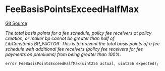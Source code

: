 # FeeBasisPointsExceedHalfMax
[Git Source](https://github.com/nayms/contracts-v3/blob/0aa70a4d39a9875c02cd43cc38c09012f52d800e/src/shared/CustomErrors.sol)

*The total basis points for a fee schedule, policy fee receivers at policy creation, or maker bp cannot be greater than half of LibConstants.BP_FACTOR.
This is to prevent the total basis points of a fee schedule with additional fee receivers (policy fee receivers for fee payments on premiums) from being greater than 100%.*


```solidity
error FeeBasisPointsExceedHalfMax(uint256 actual, uint256 expected);
```

